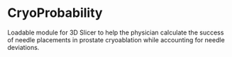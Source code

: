 # CryoProbability
Loadable module for 3D Slicer to help the physician calculate the success of needle placements in prostate cryoablation while accounting for needle deviations.
